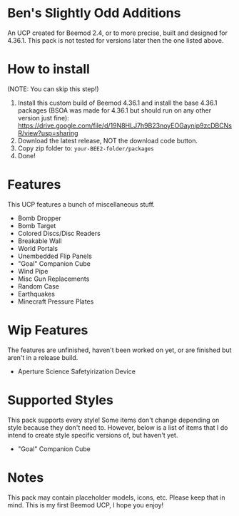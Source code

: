 # Ben's Slightly Odd Additions
An UCP created for Beemod 2.4, or to more precise, built and designed for 4.36.1.
This pack is not tested for versions later then the one listed above.
# How to install
(NOTE: You can skip this step!)
1. Install this custom build of Beemod 4.36.1 and install the base 4.36.1 packages (BSOA was made for 4.36.1 but should run on any other version just fine): https://drive.google.com/file/d/19N8HLJ7h9B23noyEOGaynip9zcDBCNsR/view?usp=sharing
2. Download the latest release, NOT the download code button.
3. Copy zip folder to: `your-BEE2-folder/packages`
4. Done!
# Features
This UCP features a bunch of miscellaneous stuff.
- Bomb Dropper
- Bomb Target
- Colored Discs/Disc Readers
- Breakable Wall
- World Portals
- Unembedded Flip Panels
- "Goal" Companion Cube
- Wind Pipe
- Misc Gun Replacements
- Random Case
- Earthquakes
- Minecraft Pressure Plates
# Wip Features
The features are unfinished, haven't been worked on yet, or are finished but aren't in a release build.
- Aperture Science Safetyirization Device
# Supported Styles
This pack supports every style! Some items don't change depending on style because they don't need to.
However, below is a list of items that I do intend to create style specific versions of, but haven't yet.
- "Goal" Companion Cube
# Notes
This pack may contain placeholder models, icons, etc. Please keep that in mind.
This is my first Beemod UCP, I hope you enjoy!
